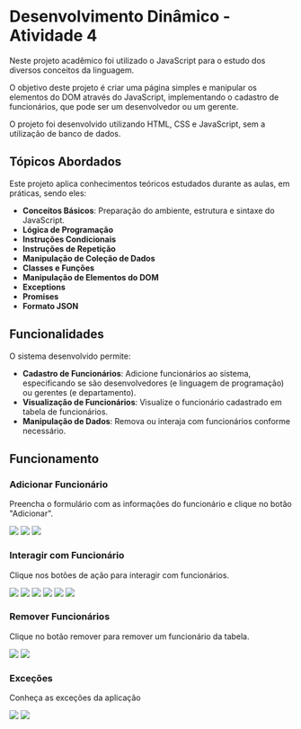 # Desenvolvimento Dinâmico - Atividade 4

Neste projeto acadêmico foi utilizado o JavaScript para o estudo dos diversos conceitos da linguagem.

O objetivo deste projeto é criar uma página simples e manipular os elementos do DOM através do JavaScript, implementando o cadastro de funcionários, que pode ser um desenvolvedor ou um gerente.

O projeto foi desenvolvido utilizando HTML, CSS e JavaScript, sem a utilização de banco de dados.

## Tópicos Abordados

Este projeto aplica conhecimentos teóricos estudados durante as aulas, em práticas, sendo eles:

- **Conceitos Básicos**: Preparação do ambiente, estrutura e sintaxe do JavaScript.
- **Lógica de Programação** 
- **Instruções Condicionais**
- **Instruções de Repetição**
- **Manipulação de Coleção de Dados**
- **Classes e Funções**
- **Manipulação de Elementos do DOM**
- **Exceptions**
- **Promises**
- **Formato JSON**

## Funcionalidades

O sistema desenvolvido permite:

- **Cadastro de Funcionários**: Adicione funcionários ao sistema, especificando se são desenvolvedores (e linguagem de programação) ou gerentes (e departamento).
- **Visualização de Funcionários**: Visualize o funcionário cadastrado em tabela de funcionários.
- **Manipulação de Dados**: Remova ou interaja com funcionários conforme necessário.

## Funcionamento
### Adicionar Funcionário
Preencha o formulário com as informações do funcionário e clique no botão "Adicionar".

<img src="./evidencias/1_tela_inicial.png"/>
<img src="./evidencias/2_adicionar_funcionario_1.png">
<img src="./evidencias/3_adicionar_funcionario_2.png">

### Interagir com Funcionário
Clique nos botões de ação para interagir com funcionários.

<img src="./evidencias/4_apresentar_funcionario_dev.png">
<img src="./evidencias/5_trabalhar_funcionario_dev.png">
<img src="./evidencias/6_programar_funcionario_dev.png">

<img src="./evidencias/10_apresentar_funcionario_ger.png">
<img src="./evidencias/11_trabalhar_funcionario_ger.png">
<img src="./evidencias/12_gerenciar_funcionario_ger.png">

### Remover Funcionários
Clique no botão remover para remover um funcionário da tabela.

<img src="./evidencias/7_adicionar_funcionario_2.png">
<img src="./evidencias/8_remover_funcionario_2.png">

### Exceções
Conheça as exceções da aplicação

<img src="./evidencias/13_excecoes_1.png">
<img src="./evidencias/14_excecoes_2.png">
